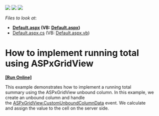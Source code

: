 <!-- default badges list -->
![](https://img.shields.io/endpoint?url=https://codecentral.devexpress.com/api/v1/VersionRange/128541303/13.2.7%2B)
[![](https://img.shields.io/badge/Open_in_DevExpress_Support_Center-FF7200?style=flat-square&logo=DevExpress&logoColor=white)](https://supportcenter.devexpress.com/ticket/details/T100416)
[![](https://img.shields.io/badge/📖_How_to_use_DevExpress_Examples-e9f6fc?style=flat-square)](https://docs.devexpress.com/GeneralInformation/403183)
<!-- default badges end -->
<!-- default file list -->
*Files to look at*:

* **[Default.aspx](./CS/Default.aspx) (VB: [Default.aspx](./VB/Default.aspx))**
* [Default.aspx.cs](./CS/Default.aspx.cs) (VB: [Default.aspx.vb](./VB/Default.aspx.vb))
<!-- default file list end -->
# How to implement running total using ASPxGridView
<!-- run online -->
**[[Run Online]](https://codecentral.devexpress.com/t100416/)**
<!-- run online end -->


<p>This example demonstrates how to implement a running total summary using the ASPxGridView unbound column. In this example, we create an unbound column and handle the <a href="https://documentation.devexpress.com/#AspNet/DevExpressWebASPxGridViewASPxGridView_CustomUnboundColumnDatatopic">ASPxGridView.CustomUnboundColumnData</a> event. We calculate and assign the value to the cell on the server side.</p>

<br/>


